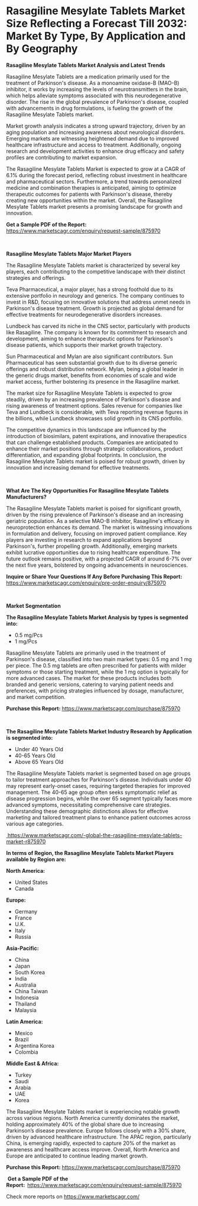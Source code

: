 <p><h1>Rasagiline Mesylate Tablets Market Size Reflecting a Forecast Till 2032: Market By Type, By Application and By Geography</h1></p><p><strong>Rasagiline Mesylate Tablets Market Analysis and Latest Trends</strong></p>
<p><p>Rasagiline Mesylate Tablets are a medication primarily used for the treatment of Parkinson's disease. As a monoamine oxidase-B (MAO-B) inhibitor, it works by increasing the levels of neurotransmitters in the brain, which helps alleviate symptoms associated with this neurodegenerative disorder. The rise in the global prevalence of Parkinson's disease, coupled with advancements in drug formulations, is fueling the growth of the Rasagiline Mesylate Tablets market.</p><p>Market growth analysis indicates a strong upward trajectory, driven by an aging population and increasing awareness about neurological disorders. Emerging markets are witnessing heightened demand due to improved healthcare infrastructure and access to treatment. Additionally, ongoing research and development activities to enhance drug efficacy and safety profiles are contributing to market expansion.</p><p>The Rasagiline Mesylate Tablets Market is expected to grow at a CAGR of 6.1% during the forecast period, reflecting robust investment in healthcare and pharmaceutical sectors. Furthermore, a trend towards personalized medicine and combination therapies is anticipated, aiming to optimize therapeutic outcomes for patients with Parkinson's disease, thereby creating new opportunities within the market. Overall, the Rasagiline Mesylate Tablets market presents a promising landscape for growth and innovation.</p></p>
<p><strong>Get a Sample PDF of the Report:&nbsp;</strong> <a href="https://www.marketscagr.com/enquiry/request-sample/875970?utm_campaign=2136&utm_medium=2&utm_source=Github&utm_content=ia&utm_term=08032025&utm_id=rasagiline-mesylate-tablets">https://www.marketscagr.com/enquiry/request-sample/875970</a></p>
<p>&nbsp;</p>
<p><strong>Rasagiline Mesylate Tablets Major Market Players</strong></p>
<p><p>The Rasagiline Mesylate Tablets market is characterized by several key players, each contributing to the competitive landscape with their distinct strategies and offerings. </p><p>Teva Pharmaceutical, a major player, has a strong foothold due to its extensive portfolio in neurology and generics. The company continues to invest in R&D, focusing on innovative solutions that address unmet needs in Parkinson's disease treatment. Growth is projected as global demand for effective treatments for neurodegenerative disorders increases.</p><p>Lundbeck has carved its niche in the CNS sector, particularly with products like Rasagiline. The company is known for its commitment to research and development, aiming to enhance therapeutic options for Parkinson's disease patients, which supports their market growth trajectory.</p><p>Sun Pharmaceutical and Mylan are also significant contributors. Sun Pharmaceutical has seen substantial growth due to its diverse generic offerings and robust distribution network. Mylan, being a global leader in the generic drugs market, benefits from economies of scale and wide market access, further bolstering its presence in the Rasagiline market.</p><p>The market size for Rasagiline Mesylate Tablets is expected to grow steadily, driven by an increasing prevalence of Parkinson's disease and rising awareness of treatment options. Sales revenue for companies like Teva and Lundbeck is considerable, with Teva reporting revenue figures in the billions, while Lundbeck showcases solid growth in its CNS portfolio.</p><p>The competitive dynamics in this landscape are influenced by the introduction of biosimilars, patent expirations, and innovative therapeutics that can challenge established products. Companies are anticipated to enhance their market positions through strategic collaborations, product differentiation, and expanding global footprints. In conclusion, the Rasagiline Mesylate Tablets market is poised for robust growth, driven by innovation and increasing demand for effective treatments.</p></p>
<p>&nbsp;</p>
<p><strong>What Are The Key Opportunities For Rasagiline Mesylate Tablets Manufacturers?</strong></p>
<p><p>The Rasagiline Mesylate Tablets market is poised for significant growth, driven by the rising prevalence of Parkinson's disease and an increasing geriatric population. As a selective MAO-B inhibitor, Rasagiline's efficacy in neuroprotection enhances its demand. The market is witnessing innovations in formulation and delivery, focusing on improved patient compliance. Key players are investing in research to expand applications beyond Parkinson's, further propelling growth. Additionally, emerging markets exhibit lucrative opportunities due to rising healthcare expenditure. The future outlook remains positive, with a projected CAGR of around 6-7% over the next five years, bolstered by ongoing advancements in neurosciences.</p></p>
<p><strong>Inquire or Share Your Questions If Any Before Purchasing This Report:</strong> <a href="https://www.marketscagr.com/enquiry/pre-order-enquiry/875970?utm_campaign=2136&utm_medium=2&utm_source=Github&utm_content=ia&utm_term=08032025&utm_id=rasagiline-mesylate-tablets">https://www.marketscagr.com/enquiry/pre-order-enquiry/875970</a></p>
<p>&nbsp;</p>
<p><strong>Market Segmentation</strong></p>
<p><strong>The Rasagiline Mesylate Tablets Market Analysis by types is segmented into:</strong></p>
<p><ul><li>0.5 mg/Pcs</li><li>1 mg/Pcs</li></ul></p>
<p><p>Rasagiline Mesylate Tablets are primarily used in the treatment of Parkinson's disease, classified into two main market types: 0.5 mg and 1 mg per piece. The 0.5 mg tablets are often prescribed for patients with milder symptoms or those starting treatment, while the 1 mg option is typically for more advanced cases. The market for these products includes both branded and generic versions, catering to varying patient needs and preferences, with pricing strategies influenced by dosage, manufacturer, and market competition.</p></p>
<p><strong>Purchase this Report:&nbsp;</strong><a href="https://www.marketscagr.com/purchase/875970?utm_campaign=2136&utm_medium=2&utm_source=Github&utm_content=ia&utm_term=08032025&utm_id=rasagiline-mesylate-tablets">https://www.marketscagr.com/purchase/875970</a></p>
<p>&nbsp;</p>
<p><strong>The Rasagiline Mesylate Tablets Market Industry Research by Application is segmented into:</strong></p>
<p><ul><li>Under 40 Years Old</li><li>40-65 Years Old</li><li>Above 65 Years Old</li></ul></p>
<p><p>The Rasagiline Mesylate Tablets market is segmented based on age groups to tailor treatment approaches for Parkinson's disease. Individuals under 40 may represent early-onset cases, requiring targeted therapies for improved management. The 40-65 age group often seeks symptomatic relief as disease progression begins, while the over 65 segment typically faces more advanced symptoms, necessitating comprehensive care strategies. Understanding these demographic distinctions allows for effective marketing and tailored treatment plans to enhance patient outcomes across various age categories.</p></p>
<p><a href="https://www.marketscagr.com/-global-the-rasagiline-mesylate-tablets-market-r875970?utm_campaign=2136&utm_medium=2&utm_source=Github&utm_content=ia&utm_term=08032025&utm_id=rasagiline-mesylate-tablets">&nbsp;https://www.marketscagr.com/-global-the-rasagiline-mesylate-tablets-market-r875970</a></p>
<p><strong>In terms of Region, the Rasagiline Mesylate Tablets Market Players available by Region are:</strong></p>
<p>
    <p> <strong> North America: </strong>
        <ul>
            <li>United States</li>
            <li>Canada</li>
        </ul>
        </p> 
    <p> <strong> Europe: </strong>
        <ul>
            <li>Germany</li>
            <li>France</li>
            <li>U.K.</li>
            <li>Italy</li>
            <li>Russia</li>
        </ul>
        </p> 
    <p> <strong> Asia-Pacific: </strong>
        <ul>
            <li>China</li>
            <li>Japan</li>
            <li>South Korea</li>
            <li>India</li>
            <li>Australia</li>
            <li>China Taiwan</li>
            <li>Indonesia</li>
            <li>Thailand</li>
            <li>Malaysia</li>
        </ul>
        </p> 
    <p> <strong> Latin America: </strong>
        <ul>
            <li>Mexico</li>
            <li>Brazil</li>
            <li>Argentina Korea</li>
            <li>Colombia</li>
        </ul>
        </p> 
    <p> <strong> Middle East & Africa: </strong>
        <ul>
            <li>Turkey</li>
            <li>Saudi</li>
            <li>Arabia</li>
            <li>UAE</li>
            <li>Korea</li>
        </ul>
    </p>
    </p>
<p><p>The Rasagiline Mesylate Tablets market is experiencing notable growth across various regions. North America currently dominates the market, holding approximately 40% of the global share due to increasing Parkinson’s disease prevalence. Europe follows closely with a 30% share, driven by advanced healthcare infrastructure. The APAC region, particularly China, is emerging rapidly, expected to capture 20% of the market as awareness and healthcare access improve. Overall, North America and Europe are anticipated to continue leading market growth.</p></p>
<p><strong>Purchase this Report: </strong><a href="https://www.marketscagr.com/purchase/875970?utm_campaign=2136&utm_medium=2&utm_source=Github&utm_content=ia&utm_term=08032025&utm_id=rasagiline-mesylate-tablets">https://www.marketscagr.com/purchase/875970</a></p>
<p>&nbsp;<strong>Get a Sample PDF of the Report:&nbsp;&nbsp;</strong><a href="https://www.marketscagr.com/enquiry/request-sample/875970?utm_campaign=2136&utm_medium=2&utm_source=Github&utm_content=ia&utm_term=08032025&utm_id=rasagiline-mesylate-tablets">https://www.marketscagr.com/enquiry/request-sample/875970</a></p>
<p><strong></strong></p>
<p>Check more reports on <a href="https://www.marketscagr.com/?utm_campaign=2136&utm_medium=2&utm_source=Github&utm_content=ia&utm_term=08032025&utm_id=rasagiline-mesylate-tablets">https://www.marketscagr.com/</a></p>